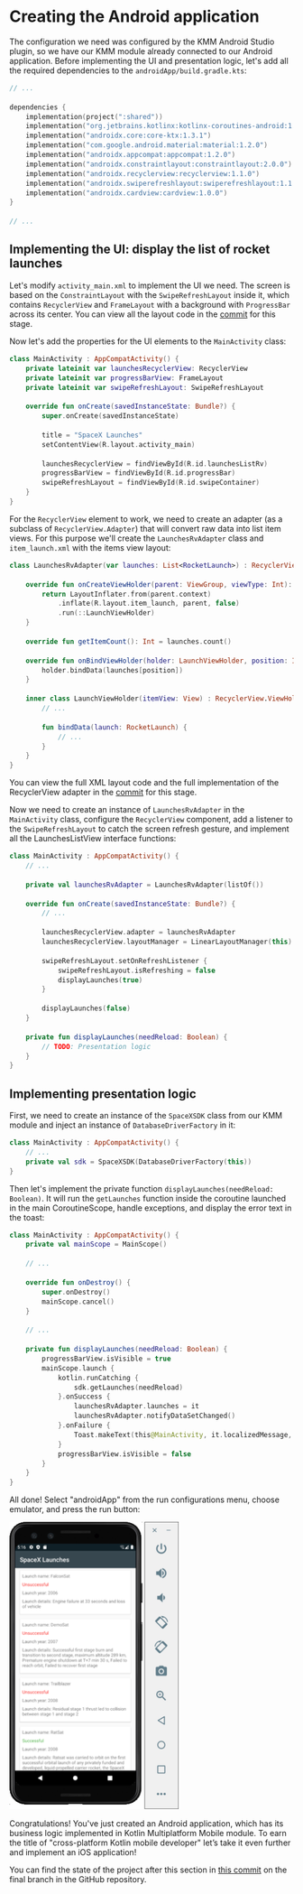 # Creating the Android application

The configuration we need was configured by the KMM Android Studio plugin, so we have our KMM module already connected to our Android application. Before implementing the UI and presentation logic, let's add all the required dependencies to the `androidApp/build.gradle.kts`:

```kotlin
// ... 

dependencies {
    implementation(project(":shared")) 
    implementation("org.jetbrains.kotlinx:kotlinx-coroutines-android:1.3.9")
    implementation("androidx.core:core-ktx:1.3.1")
    implementation("com.google.android.material:material:1.2.0")
    implementation("androidx.appcompat:appcompat:1.2.0")
    implementation("androidx.constraintlayout:constraintlayout:2.0.0")
    implementation("androidx.recyclerview:recyclerview:1.1.0")
    implementation("androidx.swiperefreshlayout:swiperefreshlayout:1.1.0")
    implementation("androidx.cardview:cardview:1.0.0")
}

// ... 
```

## Implementing the UI: display the list of rocket launches

Let's modify `activity_main.xml` to implement the UI we need. The screen is based on the `ConstraintLayout` with the `SwipeRefreshLayout` inside it, which contains `RecyclerView` and `FrameLayout` with a background with `ProgressBar` across its center. You can view all the layout code in the [commit](https://github.com/kotlin-hands-on/kmm-networking-and-data-storage/commit/27fcb711582ba3b069650c3d385663f521e426be) for this stage.

Now let's add the properties for the UI elements to the `MainActivity` class: 

```kotlin
class MainActivity : AppCompatActivity() {
    private lateinit var launchesRecyclerView: RecyclerView
    private lateinit var progressBarView: FrameLayout
    private lateinit var swipeRefreshLayout: SwipeRefreshLayout

    override fun onCreate(savedInstanceState: Bundle?) {
        super.onCreate(savedInstanceState)

        title = "SpaceX Launches"
        setContentView(R.layout.activity_main)

        launchesRecyclerView = findViewById(R.id.launchesListRv)
        progressBarView = findViewById(R.id.progressBar)
        swipeRefreshLayout = findViewById(R.id.swipeContainer)
    }
}
```

For the `RecyclerView` element to work, we need to create an adapter (as a subclass of `RecyclerView.Adapter`) that will convert raw data into list item views. For this purpose we'll create the `LaunchesRvAdapter` class and `item_launch.xml` with the items view layout:

```kotlin
class LaunchesRvAdapter(var launches: List<RocketLaunch>) : RecyclerView.Adapter<LaunchesRvAdapter.LaunchViewHolder>() {

    override fun onCreateViewHolder(parent: ViewGroup, viewType: Int): LaunchViewHolder {
        return LayoutInflater.from(parent.context)
            .inflate(R.layout.item_launch, parent, false)
            .run(::LaunchViewHolder)
    }

    override fun getItemCount(): Int = launches.count()

    override fun onBindViewHolder(holder: LaunchViewHolder, position: Int) {
        holder.bindData(launches[position])
    }

    inner class LaunchViewHolder(itemView: View) : RecyclerView.ViewHolder(itemView) {
        // ...

        fun bindData(launch: RocketLaunch) {
            // ...
        }
    }
}
```

You can view the full XML layout code and the full implementation of the RecyclerView adapter in the [commit](https://github.com/kotlin-hands-on/kmm-networking-and-data-storage/commit/27fcb711582ba3b069650c3d385663f521e426be) for this stage.

Now we need to create an instance of `LaunchesRvAdapter` in the `MainActivity` class, configure the `RecyclerView` component, add a listener to the `SwipeRefreshLayout` to catch the screen refresh gesture, and implement all the LaunchesListView interface functions:

```kotlin
class MainActivity : AppCompatActivity() {
    // ...

    private val launchesRvAdapter = LaunchesRvAdapter(listOf())

    override fun onCreate(savedInstanceState: Bundle?) {
        // ...

        launchesRecyclerView.adapter = launchesRvAdapter
        launchesRecyclerView.layoutManager = LinearLayoutManager(this)

        swipeRefreshLayout.setOnRefreshListener {
            swipeRefreshLayout.isRefreshing = false
            displayLaunches(true) 
        }

        displayLaunches(false)
    }

    private fun displayLaunches(needReload: Boolean) {
        // TODO: Presentation logic
    }
}
```

## Implementing presentation logic

First, we need to create an instance of the `SpaceXSDK` class from our KMM module and inject an instance of `DatabaseDriverFactory` in it:

```kotlin
class MainActivity : AppCompatActivity() {
    // ...
    private val sdk = SpaceXSDK(DatabaseDriverFactory(this)) 
}
```

Then let's implement the private function `displayLaunches(needReload: Boolean)`. It will run the `getLaunches` function inside the coroutine launched in the main CoroutineScope, handle exceptions, and display the error text in the toast:

```kotlin
class MainActivity : AppCompatActivity() {
    private val mainScope = MainScope()

    // ...

    override fun onDestroy() {
        super.onDestroy()
        mainScope.cancel()
    }

    // ...

    private fun displayLaunches(needReload: Boolean) {
        progressBarView.isVisible = true
        mainScope.launch {
            kotlin.runCatching {
                sdk.getLaunches(needReload)
            }.onSuccess {
                launchesRvAdapter.launches = it
                launchesRvAdapter.notifyDataSetChanged()
            }.onFailure {
                Toast.makeText(this@MainActivity, it.localizedMessage, Toast.LENGTH_SHORT).show()
            }
            progressBarView.isVisible = false
        }
    }
}
```

All done! Select "androidApp" from the run configurations menu, choose emulator, and press the run button:

<img alt="Android application" src="./assets/android-application.png" width="300">

Congratulations! You've just created an Android application, which has its business logic implemented in Kotlin Multiplatform Mobile module. To earn the title of "cross-platform Kotlin mobile developer" let’s take it even further and implement an iOS application!

You can find the state of the project after this section in [this commit](https://github.com/kotlin-hands-on/kmm-networking-and-data-storage/commit/355ce6e4ddb662e9fc978e10bfcc73c075bdaa5b) on the final branch in the GitHub repository.

